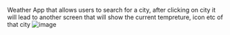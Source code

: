 Weather App that allows users to search for a city, after clicking on city it will lead to another screen that will show the current tempreture, icon etc of that city 
![image](https://github.com/faalim/WeatherApp/assets/109769086/9cc208a0-cdb2-4438-ba14-d0bf09ce2a28)
